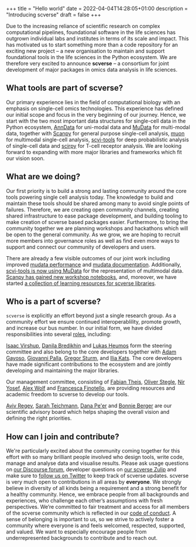 +++
title = "Hello world"
date = 2022-04-04T14:28:05+01:00
description = "Introducing scverse"
draft = false
+++

Due to the increasing reliance of scientific research on complex computational pipelines, foundational software in the life sciences has outgrown individual labs and institutes in terms of its scale and impact. This has motivated us to start something more than a code repository for an exciting new project – a new organisation to maintain and support foundational tools in the life sciences in the Python ecosystem. We are therefore very excited to announce **scverse** – a consortium for joint development of major packages in omics data analysis in life sciences.

## What tools are part of scverse?

Our primary experience lies in the field of computational biology with an emphasis on single-cell omics technologies. This experience has defined our initial scope and focus in the very beginning of our journey. Hence, we start with the two most important data structures for single-cell data in the Python ecosystem, [AnnData](https://github.com/scverse/anndata) for uni-modal data and [MuData](https://github.com/scverse/mudata) for multi-modal data, together with [Scanpy](https://github.com/scverse/scanpy) for general purpose single-cell analysis, [muon](https://github.com/scverse/muon) for multimodal single-cell analysis, [scvi-tools](https://github.com/scverse/scvi-tools) for deep probabilistic analysis of single-cell data and [scirpy](https://github.com/scverse/scirpy) for T-cell receptor analysis. We are looking forward to expanding with more major libraries and frameworks which fit our vision soon.

## What are we doing?

Our first priority is to build a strong and lasting community around the core tools powering single cell analysis today.
The knowledge to build and maintain these tools should be shared among many to avoid single points of failures.
Therefore, we are creating open community channels, creating shared infrastructure to ease package development, and building tooling to make creation of scverse based packages easier.
Furthermore, to bring the community together we are planning workshops and hackathons which will be open to the general community.
As we grow, we are hoping to recruit more members into governance roles as well as find even more ways to support and connect our community of developers and users.

There are already a few visible outcomes of our joint work including improved 
[mudata performance](https://mudata.readthedocs.io/en/latest/changelog.html#v0-1-2) and
[mudata documentation](https://mudata.readthedocs.io/en/latest/). Additionally, 
[scvi-tools is now using MuData](https://github.com/scverse/scvi-tools/pull/1444) for the representation of multimodal data. 
[Scanpy has gained new workshop notebooks](https://github.com/scverse/scanpy-tutorials/pull/52), and, moreover, we have started 
[a collection of learning resources for scverse libraries](https://scverse.org/learn/).

## Who is a part of scverse?

`scverse` is explicitly an effort beyond just a single research group.
As a community effort we ensure continued interoperablility, promote growth, and increase our bus number. 
In our initial form, we have divided responsibilities into several [roles](https://scverse.org/people/), including:

[Isaac Virshup](https://github.com/ivirshup), [Danila Bredikhin](https://github.com/gtca) and [Lukas Heumos](https://github.com/Zethson) form the steering committee and also belong to the core developers together with [Adam Gayoso](https://github.com/adamgayoso), [Giovanni Palla](https://github.com/giovp), [Gregor Sturm](https://github.com/grst), and [Ilia Kats](https://github.com/ilia-kats). The core developers have made significant contributions to the ecosystem and are jointly developing and maintaining the major libraries.

Our management committee, consisting of [Fabian Theis](https://www.helmholtz-munich.de/icb/institute/staff/staff/ma/2494/index.html), [Oliver Stegle](https://www.embl.org/groups/stegle/), [Nir Yosef](https://yoseflab.github.io/), [Alex Wolf](https://falexwolf.me/) and [Francesca Finotello](https://computationalbiomedicinegroup.github.io/), are providing resources and academic freedom to scverse to develop our tools.

[Aviv Regev](https://biology.mit.edu/profile/aviv-regev/), [Sarah Teichmann](https://www.sanger.ac.uk/group/teichmann-group/), [Dana Pe'er](https://www.mskcc.org/research/ski/labs/dana-pe-er) and [Bonnie Berger](https://people.csail.mit.edu/bab/) are our scientific advisory board which helps shaping the overall vision and defining the right priorities.

## How can I join and contribute?

We're particularly excited about the community coming together for this effort with so many brilliant people involved who design tools, write code, manage and analyse data and visualise results. Please ask usage questions on [our Discourse forum](https://discourse.scverse.org/), developer questions on [our scverse Zulip](https://scverse.zulipchat.com/) and make sure to [follow us on Twitter](https://twitter.com/scanpy_team) to keep track of scverse updates.
scverse is very much open to contributions in all areas by **everyone**.
We strongly believe in diversity of all kinds being a requirement and a strong benefit for a healthy community. Hence, we embrace people from all backgrounds and experiences, who challenge each other’s assumptions with fresh perspectives. We’re committed to fair treatment and access for all members of the scverse community which is reflected in our [code of conduct](https://github.com/scverse/governance/blob/main/CODE_OF_CONDUCT.md). A sense of belonging is important to us, so we strive to actively foster a community where everyone is and feels welcomed, respected, supported, and valued. We want to especially encourage people from underrepresented backgrounds to contribute and to reach out.
